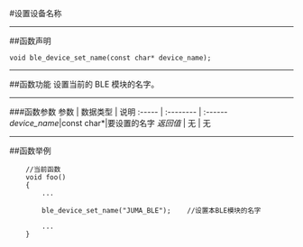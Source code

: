 #设置设备名称
***
##函数声明
```
void ble_device_set_name(const char* device_name);
```

***
##函数功能
设置当前的 BLE 模块的名字。

***
###函数参数
参数    | 数据类型   | 说明
:----- | :-------- | :------
*device_name*|const char*|要设置的名字
*返回值*  | 无    | 无

***
##函数举例
```
	//当前函数
	void foo()
	{
		...
		
		ble_device_set_name("JUMA_BLE");	//设置本BLE模块的名字
				
		...
	}
	
```